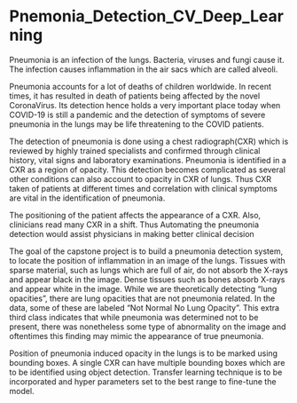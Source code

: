 # Pnemonia_Detection_CV_Deep_Learning

Pneumonia is an infection of the lungs. Bacteria, viruses and fungi cause it. The infection causes inflammation in the air sacs which are called alveoli.

Pneumonia accounts for a lot of deaths of children worldwide. In recent times, it has resulted in death of patients being affected by the novel CoronaVirus. Its detection hence holds a very important place today when COVID-19 is still a pandemic and the detection of symptoms of severe pneumonia in the lungs may be life threatening to the COVID patients.

The detection of pneumonia is done using a chest radiograph(CXR) which is reviewed by highly trained specialists and confirmed through clinical history, vital signs and laboratory examinations. Pneumonia is identified in a CXR as a region of opacity. This detection becomes complicated as several other conditions can also account to opacity in CXR of lungs. Thus CXR taken of patients at different times and correlation with clinical symptoms are vital in the identification of pneumonia.

The positioning of the patient affects the appearance of a CXR. Also, clinicians read many CXR in a shift. Thus Automating the pneumonia detection would assist physicians in making better clinical decision 

The goal of the capstone project is to build a pneumonia detection system, to locate the position of inflammation in an image of the lungs. Tissues with sparse material, such as lungs which are full of air, do not absorb the X-rays and appear black in the image. Dense tissues such as bones absorb X-rays and appear white in the image. While we are theoretically detecting “lung opacities”, there are lung opacities that are not pneumonia related. In the data, some of these are labeled “Not Normal No Lung Opacity”. This extra third class indicates that while pneumonia was determined not to be present, there was nonetheless some type of abnormality on the image and oftentimes this finding may mimic the appearance of true pneumonia. 

Position of pneumonia induced opacity in the lungs is to be marked using bounding boxes. A single CXR can have multiple bounding boxes which are to be identified using object detection. Transfer learning technique is to be incorporated and hyper parameters set to the best range to fine-tune the model. 

